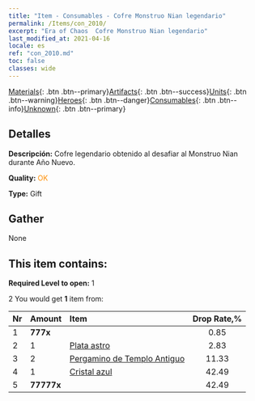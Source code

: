 ```yaml
---
title: "Item - Consumables - Cofre Monstruo Nian legendario"
permalink: /Items/con_2010/
excerpt: "Era of Chaos  Cofre Monstruo Nian legendario"
last_modified_at: 2021-04-16
locale: es
ref: "con_2010.md"
toc: false
classes: wide
---
```

 [Materials](/es/Items/){: .btn .btn--primary}[Artifacts](/es/Items/Artifacts/){: .btn .btn--success}[Units](/es/Items/Units/){: .btn .btn--warning}[Heroes](/es/Items/Heroes/){: .btn .btn--danger}[Consumables](/es/Items/Consumables/){: .btn .btn--info}[Unknown](/es/Items/Unknown/){: .btn .btn--primary}

## Detalles
 **Descripción:** Cofre legendario obtenido al desafiar al Monstruo Nian durante Año Nuevo.

 **Quality:** <span style="color: #FF8C00">OK</span>

 **Type:** Gift

## Gather

  None

## This item contains:

 **Required Level to open:** 1

 2 You would get **1** item  from:

  | Nr | Amount |     Item    | Drop Rate,% |
  |:---|:-------|:------------|:---------:|
  | 1 |  **777x** | <i class="fas fa-gem"/> | 0.85 | 
  | 2 | 1 | [Plata astro](/es/Items/con_969/) | 2.83 | 
  | 3 | 2 | [Pergamino de Templo Antiguo](/es/Items/con_697/) | 11.33 | 
  | 4 | 1 | [Cristal azul](/es/Items/con_716/) | 42.49 | 
  | 5 |  **77777x** | <i class="fas fa-coins"/> | 42.49 | 
